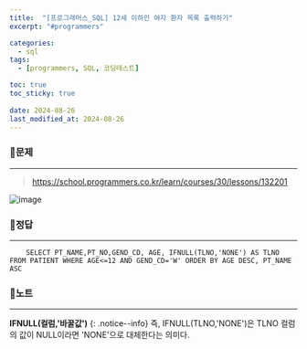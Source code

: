 ```yaml
---
title:  "[프로그래머스_SQL] 12세 이하인 여자 환자 목록 출력하기"
excerpt: "#programmers"

categories:
  - sql
tags:
  - [programmers, SQL, 코딩테스트]

toc: true
toc_sticky: true
 
date: 2024-08-26
last_modified_at: 2024-08-26
---
```


### 📜문제
-----
><https://school.programmers.co.kr/learn/courses/30/lessons/132201>  

![image](https://github.com/user-attachments/assets/372ef5ec-a35b-4029-a8ee-5fb52e0694df)

### 📜정답
-----
```
    SELECT PT_NAME,PT_NO,GEND_CD, AGE, IFNULL(TLNO,'NONE') AS TLNO FROM PATIENT WHERE AGE<=12 AND GEND_CD='W' ORDER BY AGE DESC, PT_NAME ASC
```

### 📜노트
-----
**IFNULL(컬럼,'바꿀값')**
{: .notice--info} 
즉, IFNULL(TLNO,'NONE')은 TLNO 컬럼의 값이 NULL이라면 'NONE'으로 대체한다는 의미다.

